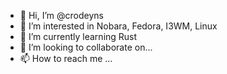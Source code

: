 - 👋 Hi, I’m @crodeyns
- 👀 I’m interested in Nobara, Fedora, I3WM, Linux
- 🌱 I’m currently learning Rust
- 💞️ I’m looking to collaborate on...
- 📫 How to reach me ...

<!---
crodeyns/crodeyns is a ✨ special ✨ repository because its `README.md` (this file) appears on your GitHub profile.
You can click the Preview link to take a look at your changes.
--->
